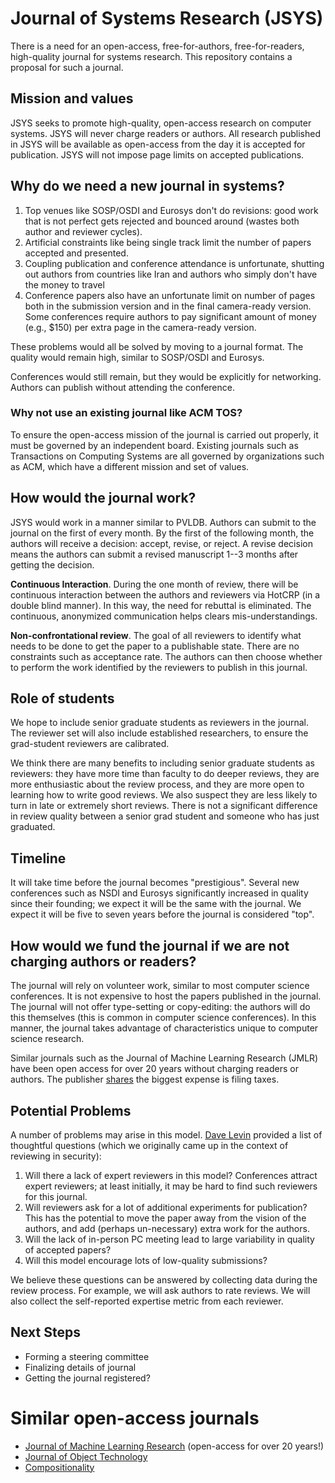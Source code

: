 Journal of Systems Research (JSYS)
==================================
There is a need for an open-access, free-for-authors, free-for-readers, high-quality journal for systems research. This repository contains a proposal for such a journal.

## Mission and values

JSYS seeks to promote high-quality, open-access research on computer
systems. JSYS will never charge readers or authors. All research
published in JSYS will be available as open-access from the day it is
accepted for publication. JSYS will not impose page limits on accepted
publications.

## Why do we need a new journal in systems?

1. Top venues like SOSP/OSDI and Eurosys don't do revisions: good work that is not perfect gets rejected and bounced around (wastes both author and reviewer cycles).
2. Artificial constraints like being single track limit the number of papers accepted and presented.
3. Coupling publication and conference attendance is unfortunate, shutting out authors from countries like Iran and authors who simply don't have the money to travel
4. Conference papers also have an unfortunate limit on number of pages both in the submission version and in the final camera-ready version. Some conferences require authors to pay significant amount of money (e.g., $150) per extra page in the camera-ready version.

These problems would all be solved by moving to a journal format. The
quality would remain high, similar to SOSP/OSDI and Eurosys.

Conferences would still remain, but they would be explicitly for networking. Authors can publish without attending the conference. 

### Why not use an existing journal like ACM TOS?

To ensure the open-access mission of the journal is carried out
properly, it must be governed by an independent board. Existing
journals such as Transactions on Computing Systems are all governed by
organizations such as ACM, which have a different mission and set of
values.

## How would the journal work? 

JSYS would work in a manner similar to PVLDB. Authors can submit to
the journal on the first of every month. By the first of the following
month, the authors will receive a decision: accept, revise, or
reject. A revise decision means the authors can submit a revised
manuscript 1--3 months after getting the decision.

**Continuous Interaction**. During the one month of review, there will be
continuous interaction between the authors and reviewers via
HotCRP (in a double blind manner). In this way, the need for rebuttal
is eliminated. The continuous, anonymized communication helps clears
mis-understandings. 

**Non-confrontational review**. The goal of all reviewers to identify
what needs to be done to get the paper to a publishable
state. There are no constraints such as acceptance rate. The authors
can then choose whether to perform the work identified by the
reviewers to publish in this journal.


## Role of students

We hope to include senior graduate students as reviewers in the
journal. The reviewer set will also include established
researchers, to ensure the grad-student reviewers are calibrated. 

We think there are many benefits to including senior graduate students
as reviewers: they have more time than faculty to do deeper reviews,
they are more enthusiastic about the review process, and they are more
open to learning how to write good reviews. We also suspect they are
less likely to turn in late or extremely short reviews. There is not a
significant difference in review quality between a senior grad student
and someone who has just graduated.

## Timeline 

It will take time before the journal becomes "prestigious". Several
new conferences such as NSDI and Eurosys significantly increased in
quality since their founding; we expect it will be the same with the
journal. We expect it will be five to seven years before the journal
is considered "top". 

## How would we fund the journal if we are not charging authors or readers? 

The journal will rely on volunteer work, similar to most computer
science conferences. It is not expensive to host the papers published
in the journal. The journal will not offer type-setting or
copy-editing: the authors will do this themselves (this is common in
computer science conferences). In this manner, the journal takes
advantage of characteristics unique to computer science research.

Similar journals such as the Journal of Machine Learning Research
(JMLR) have been open access for over 20 years without charging
readers or authors. The publisher [shares](https://blogs.harvard.edu/pamphlet/2012/03/06/an-efficient-journal/) the biggest expense is
filing taxes. 

## Potential Problems

A number of problems may arise in this model. [Dave
Levin](https://www.cs.umd.edu/~dml/) provided a list of thoughtful
questions (which we originally came up in the context of reviewing in
security):

1. Will there a lack of expert reviewers in this model? Conferences
   attract expert reviewers; at least initially, it may be hard to
   find such reviewers for this journal.
2. Will reviewers ask for a lot of additional experiments for
   publication? This has the potential to move the paper away from the
   vision of the authors, and add (perhaps un-necessary) extra work
   for the authors.
3. Will the lack of in-person PC meeting lead to large variability in
   quality of accepted papers? 
4. Will this model encourage lots of low-quality submissions? 

We believe these questions can be answered by collecting data during
the review process. For example, we will ask authors to rate
reviews. We will also collect the self-reported expertise metric from
each reviewer. 

## Next Steps
- Forming a steering committee
- Finalizing details of journal
- Getting the journal registered? 

Similar open-access journals
=============================
- [Journal of Machine Learning Research](http://www.jmlr.org/)
  (open-access for over 20 years!)
- [Journal of Object Technology](http://www.jot.fm/index.html)
- [Compositionality](http://compositionality-journal.org/)

